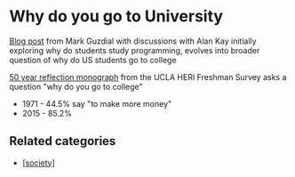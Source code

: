 # Why do you go to University

[Blog post](https://computinged.wordpress.com/2020/06/17/why-do-students-study-computing-especially-programming/) from Mark Guzdial with discussions with Alan Kay initially exploring why do students study programming, evolves into broader question of why do US students go to college

[50 year reflection monograph](https://www.heri.ucla.edu/monographs/50YearTrendsMonograph2016.pdf) from the UCLA HERI Freshman Survey asks a question "why do you go to college"

- 1971 - 44.5% say "to make more money"
- 2015 - 85.2%

## Related categories

- [[society]]




[//begin]: # "Autogenerated link references for markdown compatibility"
[society]: society "Society"
[//end]: # "Autogenerated link references"
